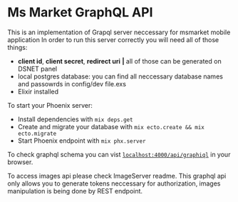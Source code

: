 # Ms Market GraphQL API

This is an implementation of Grapql server neccessary for msmarket mobile application
In order to run this server correctly you will need all of those things:
  * **client id**, **client secret**, **redirect uri** **|** all of those can be generated on DSNET panel
  * local postgres database: you can find all neccessary database names and passowrds in config/dev file.exs
  * Elixir installed

To start your Phoenix server:

  * Install dependencies with `mix deps.get`
  * Create and migrate your database with `mix ecto.create && mix ecto.migrate`
  * Start Phoenix endpoint with `mix phx.server`

To check graphql schema you can vist [`localhost:4000/api/graphiql`](http://localhost:4000/api/graphiql) in your browser.

To access images api please check ImageServer readme. This graphql api only allows you to generate tokens neccessary for authorization, images manipulation
is being done by REST endpoint.

